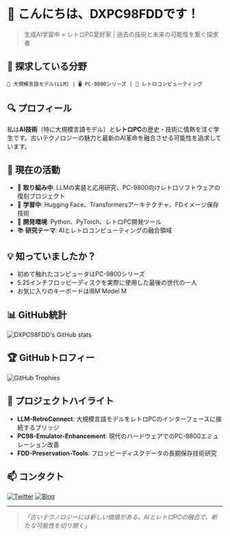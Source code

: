 # 👋 こんにちは、DXPC98FDDです！

> 生成AI学習中 × レトロPC愛好家 | 過去の技術と未来の可能性を繋ぐ探求者

## 🧠 探求している分野

```
🤖 大規模言語モデル(LLM) | 🖥️ PC-9800シリーズ | 💾 レトロコンピューティング
```

## 🔍 プロフィール

私は**AI技術**（特に大規模言語モデル）と**レトロPC**の歴史・技術に情熱を注ぐ学生です。古いテクノロジーの魅力と最新のAI革命を融合させる可能性を追求しています。

## 🚀 現在の活動

- 🔭 **取り組み中**: LLMの実装と応用研究、PC-9800向けレトロソフトウェアの復刻プロジェクト
- 🌱 **学習中**: Hugging Face、Transformersアーキテクチャ、FDイメージ保存技術
- 🔧 **開発環境**: Python、PyTorch、レトロPC開発ツール
- 📚 **研究テーマ**: AIとレトロコンピューティングの融合領域

## 💡 知っていましたか？

- 初めて触れたコンピュータはPC-9800シリーズ
- 5.25インチフロッピーディスクを実際に使用した最後の世代の一人
- お気に入りのキーボードはIBM Model M

## 📊 GitHub統計

![DXPC98FDD's GitHub stats](https://github-readme-stats.vercel.app/api?username=DXPC98FDD&show_icons=true&theme=radical)

## 🏆 GitHubトロフィー

![GitHub Trophies](https://github-profile-trophy.vercel.app/?username=DXPC98FDD&theme=radical&row=1)

## 🔗 プロジェクトハイライト

- **LLM-RetroConnect**: 大規模言語モデルをレトロPCのインターフェースに接続するブリッジ
- **PC98-Emulator-Enhancement**: 現代のハードウェアでのPC-9800エミュレーション改善
- **FDD-Preservation-Tools**: フロッピーディスクデータの長期保存技術研究

## 📫 コンタクト

[![Twitter](https://img.shields.io/badge/X-%40DXPC98FDD-1DA1F2?style=for-the-badge&logo=x&logoColor=white)](https://x.com/DXPC98FDD)
[![Blog](https://img.shields.io/badge/Blog-はてなブログ-00A4DE?style=for-the-badge&logo=hatena-bookmark&logoColor=white)](https://dxpc98fdd.hatenadiary.com/)

---

> *「古いテクノロジーには新しい価値がある。AIとレトロPCの融合で、新たな可能性を切り開く」*
